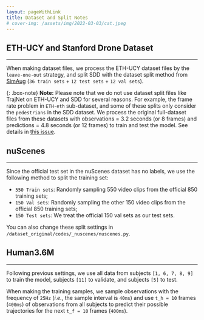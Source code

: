 ```yaml
---
layout: pageWithLink
title: Dataset and Split Notes
# cover-img: /assets/img/2022-03-03/cat.jpeg
---
```

<!--
 * @Author: Conghao Wong
 * @Date: 2023-04-11 20:48:08
 * @LastEditors: Conghao Wong
 * @LastEditTime: 2023-04-26 17:11:44
 * @Description: file content
 * @Github: https://cocoon2wong.github.io
 * Copyright 2023 Conghao Wong, All Rights Reserved.
-->

## ETH-UCY and Stanford Drone Dataset

---

When making dataset files, we process the ETH-UCY dataset files by the `leave-one-out` strategy, and split SDD with the dataset split method from [SimAug](https://github.com/JunweiLiang/Multiverse) (`36 train sets` + `12 test sets` + `12 val sets`).

{: .box-note}
**Note:** Please note that we do not use dataset split files like TrajNet on ETH-UCY and SDD for several reasons.
For example, the frame rate problem in `ETH-eth` sub-dataset, and some of these splits only consider the `pedestrians` in the SDD dataset.
We process the original full-dataset files from these datasets with observations = 3.2 seconds (or 8 frames) and predictions = 4.8 seconds (or 12 frames) to train and test the model.
See details in [this issue](https://github.com/cocoon2wong/Vertical/issues/1).

## nuScenes

---

Since the official test set in the nuScenes dataset has no labels, we use the following method to split the training set:

- `550 Train sets`: Randomly sampling 550 video clips from the official 850 training sets;
- `150 Val sets`: Randomly sampling the other 150 video clips from the official 850 training sets;
- `150 Test sets`: We treat the official 150 val sets as our test sets.

You can also change these split settings in `/dataset_original/codes/_nuscenes/nuscenes.py`.

## Human3.6M

---

Following previous settings, we use all data from subjects `[1, 6, 7, 8, 9]` to train the model, subjects `[11]` to validate, and subjects `[5]` to test.

When making the training samples, we sample observations with the frequency of `25Hz` (*i.e.*, the sample interval is `40ms`) and use `t_h = 10` frames (`400ms`) of observations from all subjects to predict their possible trajectories for the next `t_f = 10` frames (`400ms`).
